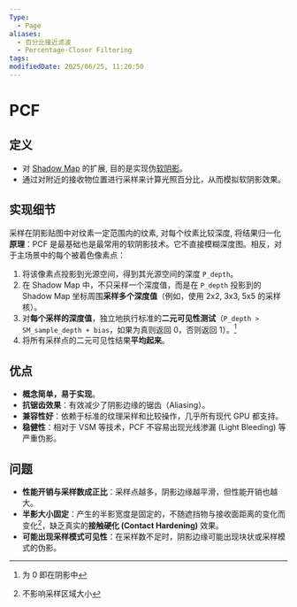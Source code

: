 ```yaml
---
Type:
  - Page
aliases:
  - 百分比接近滤波
  - Percentage-Closer Filtering
tags: 
modifiedDate: 2025/06/25, 11:20:50
---
```


# PCF

## 定义

- 对 [Shadow Map](Shadow%20Map.md) 的扩展, 目的是实现伪[软阴影](软阴影.md)。
- 通过对附近的接收物位置进行采样来计算光照百分比，从而模拟软阴影效果。

## 实现细节

采样在阴影贴图中对纹素一定范围内的纹素, 对每个纹素比较深度, 将结果归一化
**原理**：PCF 是最基础也是最常用的软阴影技术。它不直接模糊深度图。相反，对于主场景中的每个被着色像素点：
1. 将该像素点投影到光源空间，得到其光源空间的深度 `P_depth`。
2. 在 Shadow Map 中，不只采样一个深度值，而是在 `P_depth` 投影到的 Shadow Map 坐标周围**采样多个深度值**（例如，使用 2x2, 3x3, 5x5 的采样核）。
3. 对**每个采样的深度值**，独立地执行标准的**二元可见性测试**（`P_depth > SM_sample_depth + bias`，如果为真则返回 0，否则返回 1）。[^1]
4. 将所有采样点的二元可见性结果**平均起来**。

## 优点

- **概念简单，易于实现**。
- **抗锯齿效果**：有效减少了阴影边缘的锯齿（Aliasing）。
- **兼容性好**：依赖于标准的纹理采样和比较操作，几乎所有现代 GPU 都支持。
- **稳健性**：相对于 VSM 等技术，PCF 不容易出现光线渗漏 (Light Bleeding) 等严重伪影。

## 问题

- **性能开销与采样数成正比**：采样点越多，阴影边缘越平滑，但性能开销也越大。
- **半影大小固定**：产生的半影宽度是固定的，不随遮挡物与接收面距离的变化而变化[^2]，缺乏真实的**接触硬化 (Contact Hardening)** 效果。
- **可能出现采样模式可见性**：在采样数不足时，阴影边缘可能出现块状或采样模式的伪影。

[^1]: 为 0 即在阴影中
[^2]: 不影响采样区域大小

